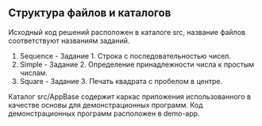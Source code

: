 ﻿## Структура файлов и каталогов

Исходный код решений расположен в каталоге src, название файлов соответствуют названиям заданий.
 1. Sequence - Задание 1. Строка с последовательностью чисел.
 2. Simple   - Задание 2. Определение принадлежности числа к простым числам.
 3. Square   - 3адание 3. Печать квадрата с пробелом в центре.
 
 Каталог src/AppBase содержит каркас приложения использованного в качестве основы для демонстрационных программ.
 Код демонстрационных программ расположен в demo-app.
